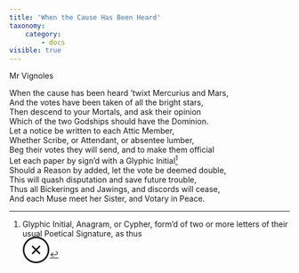 ```yaml
---
title: 'When the Cause Has Been Heard'
taxonomy:
    category:
        - docs
visible: true
---
```


<div class="author">Mr Vignoles</div>  
  
When the cause has been heard ’twixt Mercurius and Mars,  
And the votes have been taken of all the bright stars,  
Then descend to your Mortals, and ask their opinion  
Which of the two Godships should have the Dominion.  
Let a notice be written to each Attic Member,  
Whether Scribe, or Attendant, or absentee lumber,  
Beg their votes they will send, and to make them official  
Let each paper by sign’d with a Glyphic Initial[^1]  
Should a Reason by added, let the vote be deemed double,  
This will quash disputation and save future trouble,  
Thus all Bickerings and Jawings, and discords will cease,  
And each Muse meet her Sister, and Votary in Peace.  
  
[^1]: Glyphic Initial, Anagram, or Cypher, form’d of two or more letters of their usual Poetical Signature, as thus  
<span style="font-size: 2.5em;">⊗</span>
  